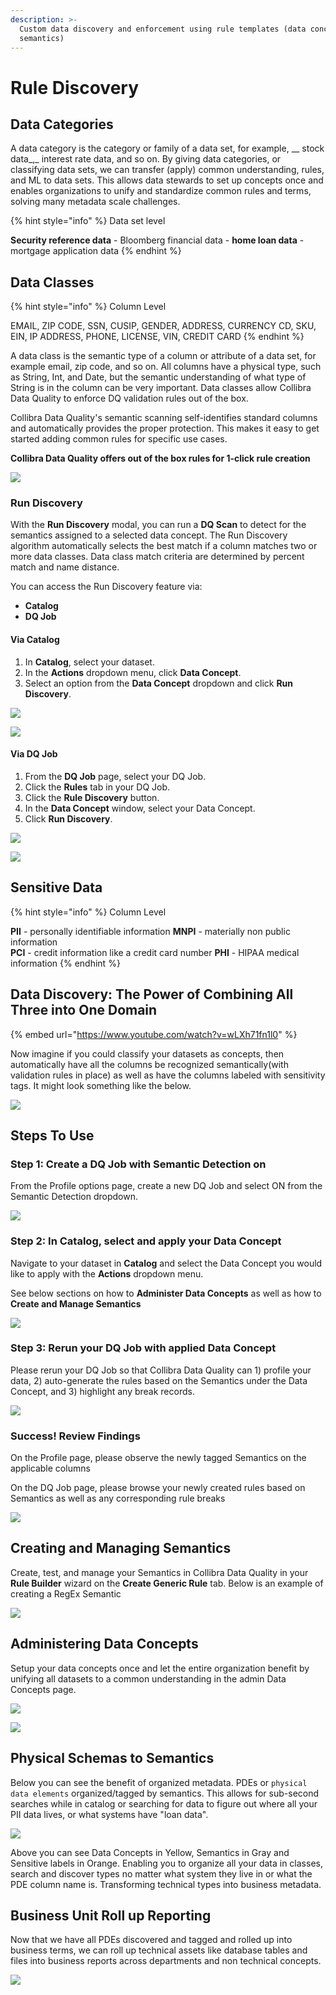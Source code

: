 ```yaml
---
description: >-
  Custom data discovery and enforcement using rule templates (data concepts and
  semantics)
---
```


# Rule Discovery

## Data Categories

A data category is the category or family of a data set, for example, __ stock data_,_ interest rate data, and so on. By giving data categories, or classifying data sets, we can transfer (apply) common understanding, rules, and ML to data sets. This allows data stewards to set up concepts once and enables organizations to unify and standardize common rules and terms, solving many metadata scale challenges.

{% hint style="info" %}
Data set level

**Security reference data** - Bloomberg financial data - **home loan data** - mortgage application data
{% endhint %}

## Data Classes

{% hint style="info" %}
Column Level

EMAIL, ZIP CODE, SSN, CUSIP, GENDER, ADDRESS, CURRENCY CD, SKU, EIN, IP ADDRESS, PHONE, LICENSE, VIN, CREDIT CARD
{% endhint %}

A data class is the semantic type of a column or attribute of a data set, for example email, zip code, and so on. All columns have a physical type, such as String, Int, and Date, but the semantic understanding of what type of String is in the column can be very important. Data classes allow Collibra Data Quality to enforce DQ validation rules out of the box.

Collibra Data Quality's semantic scanning self-identifies standard columns and automatically provides the proper protection. This makes it easy to get started adding common rules for specific use cases.

**Collibra Data Quality offers out of the box rules for 1-click rule creation**

![](<../../.gitbook/assets/Auto Rules.png>)

### Run Discovery

With the **Run Discovery** modal, you can run a **DQ Scan** to detect for the semantics assigned to a selected data concept. The Run Discovery algorithm automatically selects the best match if a column matches two or more data classes. Data class match criteria are determined by percent match and name distance.

You can access the Run Discovery feature via:

* **Catalog**
* **DQ Job**

#### Via Catalog

1. In **Catalog**, select your dataset.
2. In the **Actions** dropdown menu, click **Data Concept**.
3. Select an option from the **Data Concept** dropdown and click **Run Discovery**.

![](../../.gitbook/assets/run-discovery-catalog-1.png)

![](<../../.gitbook/assets/dq-job-run-discovery (2).png>)

#### Via DQ Job

1. From the **DQ Job** page, select your DQ Job.
2. Click the **Rules** tab in your DQ Job.
3. Click the **Rule Discovery** button.
4. In the **Data Concept** window, select your Data Concept.
5. Click **Run Discovery**.

![](<../../.gitbook/assets/rule-discovery-run-discovery (1).png>)

![](<../../.gitbook/assets/dq-job-run-discovery (2).png>)

## Sensitive Data

{% hint style="info" %}
Column Level

**PII** - personally identifiable information **MNPI** - materially non public information\
**PCI** - credit information like a credit card number **PHI** - HIPAA medical information
{% endhint %}

## Data Discovery: The Power of Combining All Three into One Domain

{% embed url="https://www.youtube.com/watch?v=wLXh71fn1l0" %}

Now imagine if you could classify your datasets as concepts, then automatically have all the columns be recognized semantically(with validation rules in place) as well as have the columns labeled with sensitivity tags. It might look something like the below.

![](<../../.gitbook/assets/Screen Shot 2021-09-15 at 1.11.06 PM.png>)

## Steps To Use

### Step 1: Create a DQ Job with Semantic Detection on

From the Profile options page, create a new DQ Job and select ON from the Semantic Detection dropdown.

![](<../../.gitbook/assets/dqjobsemanticon (1).gif>)

### Step 2: In Catalog, select and apply your Data Concept

Navigate to your dataset in **Catalog** and select the Data Concept you would like to apply with the **Actions** dropdown menu.

See below sections on how to **Administer Data Concepts** as well as how to **Create and Manage Semantics**

![](<../../.gitbook/assets/semantic-apply-dataconcept (1).gif>)

### Step 3: Rerun your DQ Job with applied Data Concept

Please rerun your DQ Job so that Collibra Data Quality can 1) profile your data, 2) auto-generate the rules based on the Semantics under the Data Concept, and 3) highlight any break records.

![](../../.gitbook/assets/dataconcept-rerun-job.gif)

### Success! Review Findings

On the Profile page, please observe the newly tagged Semantics on the applicable columns

On the DQ Job page, please browse your newly created rules based on Semantics as well as any corresponding rule breaks

![](../../.gitbook/assets/review-dataconcept-results.gif)

## Creating and Managing Semantics

Create, test, and manage your Semantics in Collibra Data Quality in your **Rule Builder** wizard on the **Create Generic Rule** tab. Below is an example of creating a RegEx Semantic

![](../../.gitbook/assets/creating-semantic-regex.gif)

## Administering Data Concepts

Setup your data concepts once and let the entire organization benefit by unifying all datasets to a common understanding in the admin Data Concepts page.

![](../../.gitbook/assets/adding-data-concepts.gif)

![](<../../.gitbook/assets/Screen Shot 2021-09-15 at 1.14.42 PM.png>)

## Physical Schemas to Semantics

Below you can see the benefit of organized metadata. PDEs or `physical data elements` organized/tagged by semantics. This allows for sub-second searches while in catalog or searching for data to figure out where all your PII data lives, or what systems have "loan data".

![](<../../.gitbook/assets/Screen Shot 2021-09-15 at 4.32.09 PM.png>)

Above you can see Data Concepts in Yellow, Semantics in Gray and Sensitive labels in Orange. Enabling you to organize all your data in classes, search and discover types no matter what system they live in or what the PDE column name is. Transforming technical types into business metadata.

## Business Unit Roll up Reporting

Now that we have all PDEs discovered and tagged and rolled up into business terms, we can roll up technical assets like database tables and files into business reports across departments and non technical concepts.

![](<../../.gitbook/assets/Screen Shot 2021-09-15 at 5.17.14 PM.png>)
